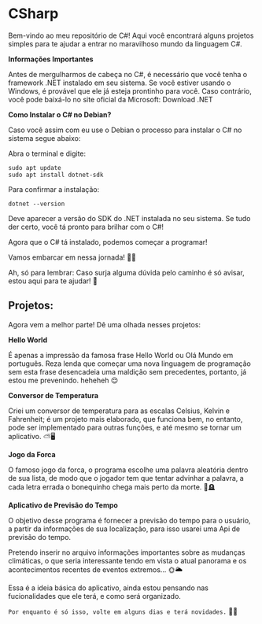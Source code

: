 # CSharp

Bem-vindo ao meu repositório de C#! Aqui você encontrará alguns projetos simples para te ajudar a entrar no maravilhoso mundo da linguagem C#.

**Informações Importantes**

Antes de mergulharmos de cabeça no C#, é necessário que você tenha o framework .NET instalado em seu sistema. Se você estiver usando o Windows, 
é provável que ele já esteja prontinho para você. Caso contrário, você pode baixá-lo no site oficial da Microsoft: Download .NET

**Como Instalar o C# no Debian?**

Caso você assim com eu use o Debian o processo para instalar o C# no sistema segue abaixo:

Abra o terminal e digite:

    sudo apt update
    sudo apt install dotnet-sdk

Para confirmar a instalação:

    dotnet --version

Deve aparecer a versão do SDK do .NET instalada no seu sistema. Se tudo der certo, você tá pronto para brilhar com o C#!

Agora que o C# tá instalado, podemos começar a programar! 

Vamos embarcar em nessa jornada! 🚀✨

Ah, só para lembrar: Caso surja alguma dúvida pelo caminho é só avisar, estou aqui para te ajudar! 🥰 

## Projetos:

Agora vem a melhor parte! Dê uma olhada nesses projetos: 


**Hello World**

É apenas a impressão da famosa frase Hello World ou Olá Mundo em português. Reza lenda que começar uma nova linguagem
de programação sem esta frase desencadeia uma maldição sem precedentes, portanto, já estou me prevenindo. heheheh 😌

**Conversor de Temperatura**

Criei um conversor de temperatura para as escalas Celsius, Kelvin e Fahrenheit; é um projeto mais elaborado, que
funciona bem, no entanto, pode ser implementado para outras funções, e até mesmo se tornar um aplicativo. ⛅🖥️

**Jogo da Forca**

O famoso jogo da forca, o programa escolhe uma palavra aleatória dentro de sua lista, de modo que o jogador tem que 
tentar advinhar a palavra, a cada letra errada o bonequinho chega mais perto da morte. 🔮🪦

**Aplicativo de Previsão do Tempo**

O objetivo desse programa é fornecer a previsão do tempo para o usuário, a partir da informações de sua localização, para isso usarei uma Api de previsão do tempo. 

Pretendo inserir no arquivo informações importantes sobre as mudanças climáticas, o que seria interessante tendo em vista o atual panorama e os acontecimentos recentes de eventos extremos... 🌞🌥️


Essa é a ideia básica do aplicativo, ainda estou pensando nas fucionalidades que ele terá, e como será organizado. 

``` Por enquanto é só isso, volte em alguns dias e terá novidades. ``` 
🔋🤖
